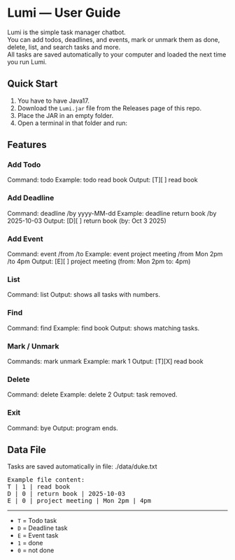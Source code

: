 # Lumi — User Guide

Lumi is the simple task manager chatbot.  
You can add todos, deadlines, and events, mark or unmark them as done, delete, list, and search tasks and more.  
All tasks are saved automatically to your computer and loaded the next time you run Lumi.

## Quick Start
1. You have to have Java17.
2. Download the `Lumi.jar` file from the Releases page of this repo.
3. Place the JAR in an empty folder.
4. Open a terminal in that folder and run:


## Features

### Add Todo

Command: todo <description>
Example: 
todo read book
Output:
[T][ ] read book

### Add Deadline

Command: deadline <description> /by yyyy-MM-dd
Example:
deadline return book /by 2025-10-03
Output:
[D][ ] return book (by: Oct 3 2025)

### Add Event

Command: event <description> /from <start> /to <end>
Example:
event project meeting /from Mon 2pm /to 4pm
Output:
[E][ ] project meeting (from: Mon 2pm to: 4pm)

### List

Command: list
Output: shows all tasks with numbers.

### Find

Command: find <keyword>
Example:
find book
Output: shows matching tasks.

### Mark / Unmark

Commands:
mark <index>
unmark <index>
Example:
mark 1
Output:
[T][X] read book

### Delete

Command: delete <index>
Example:
delete 2
Output: task removed.

### Exit

Command: bye
Output: program ends.

## Data File
Tasks are saved automatically in file: ./data/duke.txt

<pre>
Example file content:
T | 1 | read book
D | 0 | return book | 2025-10-03
E | 0 | project meeting | Mon 2pm | 4pm
</pre>
---

- `T` = Todo task
- `D` = Deadline task
- `E` = Event task
- `1` = done
- `0` = not done

